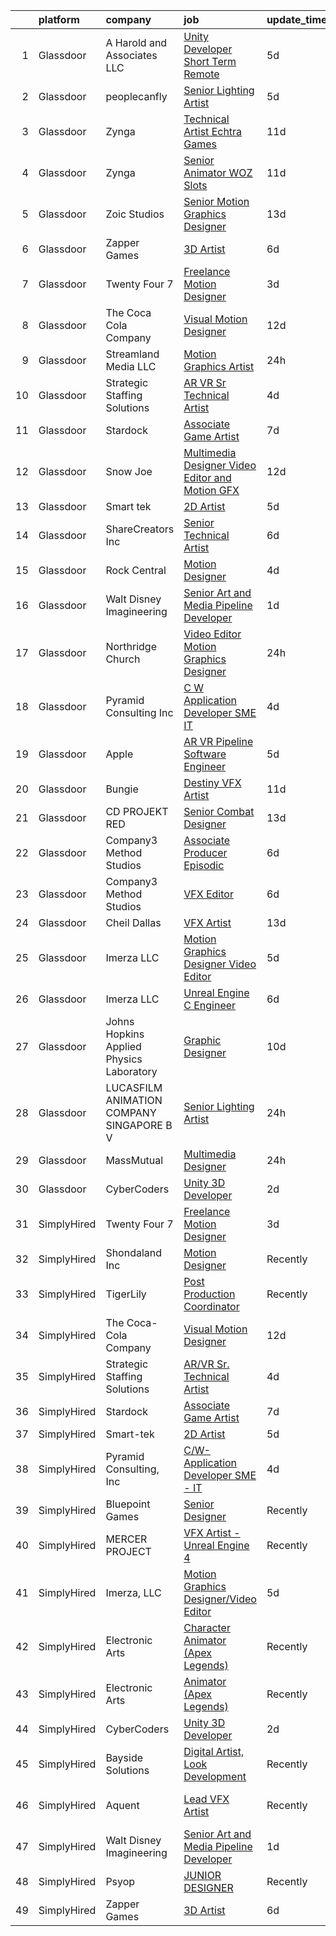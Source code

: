 

|    | platform    | company                                   | job                                                                                                                                                                                                                                                                                                                                                                                                                                                                                                                                                                                                                                                                                                                                                                                                                                                                                                                                                                                                                                                                                                                                                                                                                                                                                                                                                                                                                           | update_time   | location                 |
|---:|:------------|:------------------------------------------|:------------------------------------------------------------------------------------------------------------------------------------------------------------------------------------------------------------------------------------------------------------------------------------------------------------------------------------------------------------------------------------------------------------------------------------------------------------------------------------------------------------------------------------------------------------------------------------------------------------------------------------------------------------------------------------------------------------------------------------------------------------------------------------------------------------------------------------------------------------------------------------------------------------------------------------------------------------------------------------------------------------------------------------------------------------------------------------------------------------------------------------------------------------------------------------------------------------------------------------------------------------------------------------------------------------------------------------------------------------------------------------------------------------------------------|:--------------|:-------------------------|
|  1 | Glassdoor   | A  Harold and Associates  LLC             | [Unity Developer  Short Term Remote ](https://www.glassdoor.com/partner/jobListing.htm?pos=115&ao=1136043&s=58&guid=0000018161034c409c080ae26af61b50&src=GD_JOB_AD&t=SR&vt=w&ea=1&cs=1_9151a23a&cb=1655190015383&jobListingId=1007925954105&jrtk=3-0-1g5gg6j3bjop7801-1g5gg6j3q2heh000-1e796db64d10e7f9-)                                                                                                                                                                                                                                                                                                                                                                                                                                                                                                                                                                                                                                                                                                                                                                                                                                                                                                                                                                                                                                                                                                                     | 5d            | Jacksonville, FL         |
|  2 | Glassdoor   | peoplecanfly                              | [Senior Lighting Artist](https://www.glassdoor.com/partner/jobListing.htm?pos=128&ao=1136043&s=58&guid=0000018161034c409c080ae26af61b50&src=GD_JOB_AD&t=SR&vt=w&cs=1_ecfab4d7&cb=1655190015384&jobListingId=1007925644487&jrtk=3-0-1g5gg6j3bjop7801-1g5gg6j3q2heh000-c0d0470d1f68fd41-)                                                                                                                                                                                                                                                                                                                                                                                                                                                                                                                                                                                                                                                                                                                                                                                                                                                                                                                                                                                                                                                                                                                                       | 5d            | New York, NY             |
|  3 | Glassdoor   | Zynga                                     | [Technical Artist   Echtra Games](https://www.glassdoor.com/partner/jobListing.htm?pos=130&ao=1136043&s=58&guid=0000018161034c409c080ae26af61b50&src=GD_JOB_AD&t=SR&vt=w&cs=1_01434b3d&cb=1655190015384&jobListingId=1007913992622&jrtk=3-0-1g5gg6j3bjop7801-1g5gg6j3q2heh000-b359a468225a3754-)                                                                                                                                                                                                                                                                                                                                                                                                                                                                                                                                                                                                                                                                                                                                                                                                                                                                                                                                                                                                                                                                                                                              | 11d           | San Francisco, CA        |
|  4 | Glassdoor   | Zynga                                     | [Senior Animator   WOZ Slots](https://www.glassdoor.com/partner/jobListing.htm?pos=127&ao=1136043&s=58&guid=0000018161034c409c080ae26af61b50&src=GD_JOB_AD&t=SR&vt=w&cs=1_b584ec1b&cb=1655190015384&jobListingId=1007914666238&jrtk=3-0-1g5gg6j3bjop7801-1g5gg6j3q2heh000-39a5d3eafd938210-)                                                                                                                                                                                                                                                                                                                                                                                                                                                                                                                                                                                                                                                                                                                                                                                                                                                                                                                                                                                                                                                                                                                                  | 11d           | Chicago, IL              |
|  5 | Glassdoor   | Zoic Studios                              | [Senior Motion Graphics Designer](https://www.glassdoor.com/partner/jobListing.htm?pos=124&ao=1136043&s=58&guid=0000018161034c409c080ae26af61b50&src=GD_JOB_AD&t=SR&vt=w&ea=1&cs=1_0a3d9699&cb=1655190015384&jobListingId=1007907693991&jrtk=3-0-1g5gg6j3bjop7801-1g5gg6j3q2heh000-b39aac3e85ed8310-)                                                                                                                                                                                                                                                                                                                                                                                                                                                                                                                                                                                                                                                                                                                                                                                                                                                                                                                                                                                                                                                                                                                         | 13d           | Remote                   |
|  6 | Glassdoor   | Zapper Games                              | [3D Artist](https://www.glassdoor.com/partner/jobListing.htm?pos=113&ao=1136043&s=58&guid=0000018161034c409c080ae26af61b50&src=GD_JOB_AD&t=SR&vt=w&cs=1_de346c9e&cb=1655190015383&jobListingId=1007923638550&jrtk=3-0-1g5gg6j3bjop7801-1g5gg6j3q2heh000-92a68e384079e975-)                                                                                                                                                                                                                                                                                                                                                                                                                                                                                                                                                                                                                                                                                                                                                                                                                                                                                                                                                                                                                                                                                                                                                    | 6d            | Morrisville, NC          |
|  7 | Glassdoor   | Twenty Four 7                             | [Freelance Motion Designer](https://www.glassdoor.com/partner/jobListing.htm?pos=108&ao=1136043&s=58&guid=0000018161034c409c080ae26af61b50&src=GD_JOB_AD&t=SR&vt=w&cs=1_e4f97fd2&cb=1655190015383&jobListingId=1007932732558&jrtk=3-0-1g5gg6j3bjop7801-1g5gg6j3q2heh000-4262249da82cfccc-)                                                                                                                                                                                                                                                                                                                                                                                                                                                                                                                                                                                                                                                                                                                                                                                                                                                                                                                                                                                                                                                                                                                                    | 3d            | Portland, OR             |
|  8 | Glassdoor   | The Coca Cola Company                     | [Visual Motion Designer](https://www.glassdoor.com/partner/jobListing.htm?pos=122&ao=1136043&s=58&guid=0000018161034c409c080ae26af61b50&src=GD_JOB_AD&t=SR&vt=w&cs=1_a934f57f&cb=1655190015384&jobListingId=1007909030703&jrtk=3-0-1g5gg6j3bjop7801-1g5gg6j3q2heh000-6249d2c6d5ddb89c-)                                                                                                                                                                                                                                                                                                                                                                                                                                                                                                                                                                                                                                                                                                                                                                                                                                                                                                                                                                                                                                                                                                                                       | 12d           | Atlanta, GA              |
|  9 | Glassdoor   | Streamland Media LLC                      | [Motion Graphics Artist](https://www.glassdoor.com/partner/jobListing.htm?pos=123&ao=1136043&s=58&guid=0000018161034c409c080ae26af61b50&src=GD_JOB_AD&t=SR&vt=w&ea=1&cs=1_ce879caa&cb=1655190015384&jobListingId=1007936707751&jrtk=3-0-1g5gg6j3bjop7801-1g5gg6j3q2heh000-f8e10e6a8c91f661-)                                                                                                                                                                                                                                                                                                                                                                                                                                                                                                                                                                                                                                                                                                                                                                                                                                                                                                                                                                                                                                                                                                                                  | 24h           | Burbank, CA              |
| 10 | Glassdoor   | Strategic Staffing Solutions              | [AR VR Sr  Technical Artist](https://www.glassdoor.com/partner/jobListing.htm?pos=101&ao=1110586&s=58&guid=0000018161034c409c080ae26af61b50&src=GD_JOB_AD&t=SR&vt=w&ea=1&cs=1_00fa560e&cb=1655190015381&jobListingId=1007929569605&cpc=7E331B339EFC28D0&jrtk=3-0-1g5gg6j3bjop7801-1g5gg6j3q2heh000-1b2dc3804b4d986e--6NYlbfkN0CB4h_TpqywgMPZecH4V9H9bCqyxawBCNsXMflKEtNjwLwtboGeSLVS3mTxbIdAhmMGzn4FEaU5kXmBstSJiJErBvEejXVAtZGR0oqPiEVNPcK3Uclj1SALHcDGb4-PYzpCL7RFVY3DP12FTDHL4XU7w3uje3Q8a5fWgjhggnJ6j8FgP2Xhd80RWND3yJrW0gaUx_JPcC9kdB7XWrLtZo3s9ykVSt_Xzes8Bwn3AXtY7z131jb2jnWao3-Y8Oy4k36vWkJtsKhGiBM-ummWTXik8y_r6J6Jy5dexfJPCdg4z1oRxEwIJGin88e12h1fY8mD5A0LhTpz3p-ENB50mBJ_8PP7gZ80LI7QPuTzhUi8vg9ASq7GRYQsmkrPzr-aXTvGIlrYBMFadL8WvDTOyo8Ljm16-VuOQcIKi-vATWLlgCHKIiGUveT3PpEISkwgJa4TYCbW7eFkeQ4Bw2iQT3EfQPMW47rhq5d6iN2LfJlLfmOPSaDRosRfPj7yRRyZM_CXscP5Jg6vwR9uR6-R3omOrzTSfYi5jZI%3D)                                                                                                                                                                                                                                                                                                                                                                                                                                                                                                                           | 4d            | Remote                   |
| 11 | Glassdoor   | Stardock                                  | [Associate Game Artist](https://www.glassdoor.com/partner/jobListing.htm?pos=109&ao=1136043&s=58&guid=0000018161034c409c080ae26af61b50&src=GD_JOB_AD&t=SR&vt=w&ea=1&cs=1_f2a13ebf&cb=1655190015383&jobListingId=1007922211857&jrtk=3-0-1g5gg6j3bjop7801-1g5gg6j3q2heh000-21858a99e1df3e9a-)                                                                                                                                                                                                                                                                                                                                                                                                                                                                                                                                                                                                                                                                                                                                                                                                                                                                                                                                                                                                                                                                                                                                   | 7d            | Plymouth, MI             |
| 12 | Glassdoor   | Snow Joe                                  | [Multimedia Designer   Video Editor and Motion GFX](https://www.glassdoor.com/partner/jobListing.htm?pos=112&ao=1136043&s=58&guid=0000018161034c409c080ae26af61b50&src=GD_JOB_AD&t=SR&vt=w&cs=1_867c9428&cb=1655190015383&jobListingId=1007910100343&jrtk=3-0-1g5gg6j3bjop7801-1g5gg6j3q2heh000-208a6b042dfd2601-)                                                                                                                                                                                                                                                                                                                                                                                                                                                                                                                                                                                                                                                                                                                                                                                                                                                                                                                                                                                                                                                                                                            | 12d           | Hoboken, NJ              |
| 13 | Glassdoor   | Smart tek                                 | [2D Artist](https://www.glassdoor.com/partner/jobListing.htm?pos=102&ao=1110586&s=58&guid=0000018161034c409c080ae26af61b50&src=GD_JOB_AD&t=SR&vt=w&ea=1&cs=1_04bbb960&cb=1655190015381&jobListingId=1007926539829&cpc=2F9DD8B511C89582&jrtk=3-0-1g5gg6j3bjop7801-1g5gg6j3q2heh000-a94aabdde8f78f86--6NYlbfkN0DP7N_JgDagYY8-Mk0WwzF0Q0gIEsWRfzc2JbQn8QKLxI5WINWVnLWau4r_adrYk_08nopmky6Yp9KXowhxiUrOn7TbAJEr6jRYi4l_eSgzSUpbVxlzj68TqKGwwwFb2TToCx1ALHckjtar26PQYrbpVTsVb9J0ZlsFx66Vl5tNLkfXJg01BTuIycT2f4d_rjLfGwkyWDPPH6Fh3MK241yulGOk5E6e7_chXDgdvSL_U6BM_P7UihwkpLqUs6VWruelrTOLshK_F_MgkkxVcz15ekSf3HYw5xaG33lBoKG_eqlc-KF5ImPXEdBSZtyGcPUwUayv9NfIQA2pN8x7fLdQCDRCzOCLB6iYdCx8CPj70CZBgta5IFojqTt8SfdW_0v-ydVeaz5_6twynmAyZnnFnIyHCRZiRr31hU1y4VNuqx1xTR7YJ3UlnP4LJJtsvvzIIWEsJB54hTX1PwGUnv1YyMRS0z4pr7oRppAIomu29htS_2nyCLqIwVMXxtIKjvM%3D)                                                                                                                                                                                                                                                                                                                                                                                                                                                                                                                                                                            | 5d            | Duluth, GA               |
| 14 | Glassdoor   | ShareCreators Inc                         | [Senior Technical Artist](https://www.glassdoor.com/partner/jobListing.htm?pos=129&ao=1136043&s=58&guid=0000018161034c409c080ae26af61b50&src=GD_JOB_AD&t=SR&vt=w&ea=1&cs=1_eec3dbc0&cb=1655190015384&jobListingId=1007923772799&jrtk=3-0-1g5gg6j3bjop7801-1g5gg6j3q2heh000-a0860884fe1a9510-)                                                                                                                                                                                                                                                                                                                                                                                                                                                                                                                                                                                                                                                                                                                                                                                                                                                                                                                                                                                                                                                                                                                                 | 6d            | Remote                   |
| 15 | Glassdoor   | Rock Central                              | [Motion Designer](https://www.glassdoor.com/partner/jobListing.htm?pos=114&ao=1136043&s=58&guid=0000018161034c409c080ae26af61b50&src=GD_JOB_AD&t=SR&vt=w&cs=1_11fa62e1&cb=1655190015383&jobListingId=1007928332112&jrtk=3-0-1g5gg6j3bjop7801-1g5gg6j3q2heh000-1e000492b5f20891-)                                                                                                                                                                                                                                                                                                                                                                                                                                                                                                                                                                                                                                                                                                                                                                                                                                                                                                                                                                                                                                                                                                                                              | 4d            | Detroit, MI              |
| 16 | Glassdoor   | Walt Disney Imagineering                  | [Senior Art and Media Pipeline Developer](https://www.glassdoor.com/partner/jobListing.htm?pos=103&ao=1110586&s=58&guid=0000018161034c409c080ae26af61b50&src=GD_JOB_AD&t=SR&vt=w&cs=1_fb397e91&cb=1655190015381&jobListingId=1007934372295&cpc=6FC5BA77C9A4CD78&jrtk=3-0-1g5gg6j3bjop7801-1g5gg6j3q2heh000-720ea518a25c5f6e--6NYlbfkN0DAFTyt7pbDCC2JPO79CSdi1dIb81yjczP5qsKcZIxgiRd1qisRd4re16D_VG3-wzW7qMk83DrT4wnxgt8SCCcYMqRtNzlkXB5IHoXHQZjZVLmTjnyiTISU-5nHZNMFhHzWpQhZ8FVMnZD69ipQyOGnG-tcdt9eXdLkry5ozZBUZ-t3lUCm5ZR8hWb1rWA3rjE53ZQgd9UPB6K_3LizZL0Doa4_Dh01rXxC0OkI2s_D0P4HMDVb93FDZChELXuEi6s_nZtvjRFITOhFYIyKqTqVrfE9Upk7ESjDJvrpFRpXXsUshRqNm0H-Kzts3SglNgMjzIet5YRFMCDy61Qcog8l57TKBYveveUFtLKtd_w2CuT0oQS6ohSXk4F5uNNlkgg0ErajHMGewRi5Phf-vXSv1OUuzkMrshDsnBy1R2g7fk-jL-buqoKJOaxo41QlFpWgLFa5S1xKvw%3D%3D)                                                                                                                                                                                                                                                                                                                                                                                                                                                                                                                                                                                                     | 1d            | Hampton, GA              |
| 17 | Glassdoor   | Northridge Church                         | [Video Editor Motion Graphics Designer](https://www.glassdoor.com/partner/jobListing.htm?pos=117&ao=1136043&s=58&guid=0000018161034c409c080ae26af61b50&src=GD_JOB_AD&t=SR&vt=w&ea=1&cs=1_bd322e1e&cb=1655190015383&jobListingId=1007936810759&jrtk=3-0-1g5gg6j3bjop7801-1g5gg6j3q2heh000-32c40cf5067b6da4-)                                                                                                                                                                                                                                                                                                                                                                                                                                                                                                                                                                                                                                                                                                                                                                                                                                                                                                                                                                                                                                                                                                                   | 24h           | Plymouth, MI             |
| 18 | Glassdoor   | Pyramid Consulting  Inc                   | [C W Application Developer SME   IT](https://www.glassdoor.com/partner/jobListing.htm?pos=106&ao=1110586&s=58&guid=0000018161034c409c080ae26af61b50&src=GD_JOB_AD&t=SR&vt=w&ea=1&cs=1_a1cd40cc&cb=1655190015383&jobListingId=1007929621540&cpc=FA84DF7EA1EC2398&jrtk=3-0-1g5gg6j3bjop7801-1g5gg6j3q2heh000-fe002e009dff159c--6NYlbfkN0Bjic9BpODao-m9BEup4myv2yv9o6hanv70kCRpjMjSDcmmrD9YS-C3x1sAbJGW_XqKuzhmgJhJcVI52qUdS9zY-B0NezLEoDV8lM3EsDfYMhCkJcHVZzTvoSSyWiXxPfdRaO20MHgXm1yxPXMCH7osvwkyhbNu9K5t5Sw46bVp2uMBH5VPcGrawp10Be8aPcmIteYYkQFGeBoJxSXms7zdt56uHeQn3e7PLzyMNU8EiisNZh9DwZmr5NTjPDl82jOFnCwLyc1PEOQo2xAqiFqSe0ywpZ5kYiNHMH6PloGDjxxFhEIR2uPXHz0M1eMhae4-pH-rRhozEOP6IXOF9d1iYGy-NwWjywBh9x5aADb6Dvi8SYwTRzyl9hO4yA_U-Ih1A8bwrwhtJk0MUyk37VteXmTlqt2sRpC0yVWkwzM2Od92kdS6TKuhyxZSx1sXGNMRnvSGFdUKNl-WlftAr7R2b8uu7nADt71AQwlbYB4xW_CMCC7Q10Ii-GjOKnFiZ8EyecT6DNjr8ESERtxoi7ZFP_tiseY5wQMDOzsfmZ9Or84B4LZZELJuHhUXlEOLD57OTDTr6P4w2nQAOTLa0kcn6aZJPKr2NyrywQ3r5dFgK9MKkyiIf_nBOMqYQbrTIJZZKU2o2ny6bC1hSXIHfRM7tf2KuckC6zSuRp4CIFd6sUDBpbUy-yX61C6HLSPdd5A0ed381q-LBLzBCzBZC0u4kvc8_gxrCyuab2qmOXTlUkb0oTOttCwuoamUPce5LNFWTPq5Gfncw00QutAaHdWeEVnnJPjhbyTcAH_AeIIrr3rtV8g1oKh5B5cXLaeY6UIlamGSTx2NUWRbMpSGICwaDSUlW8VbzR0sUucHGdVLECdO631c07izCrU8kgE-RBeCfbaJdhZIYXsN2dyBeBJqD2Yh9ewD0r0X5bomaLa-okPTqtKYu6kCPAEIcSjwoaEyVt73MgPgTDdNoy7gWeLejoXfn6sjeMzkUxvK1Ei_Kpz2bXFSagCwH3_JfysCbjT183MIfrpK-03pIHezkmeK) | 4d            | Charlotte, NC            |
| 19 | Glassdoor   | Apple                                     | [AR VR Pipeline Software Engineer](https://www.glassdoor.com/partner/jobListing.htm?pos=104&ao=1110586&s=58&guid=0000018161034c409c080ae26af61b50&src=GD_JOB_AD&t=SR&vt=w&cs=1_7aed702c&cb=1655190015381&jobListingId=1007927431038&cpc=8795CF9063CD573D&jrtk=3-0-1g5gg6j3bjop7801-1g5gg6j3q2heh000-bb5f5cb949944411--6NYlbfkN0BvKrLyj5gPmtZO9T8euul8TCxuuKNOtzRJOomxnwSEodTz2Bc-sPZlbtkML8D-m4qjCGnf4bnfUrweF_RkuPHMQtZlGCPyYG7zIzY2mu6LkXJ3pkQqYHzuon2sI11N7eOYUdoD5_9TA2QbfOEUiLaBNSxj-9O_ShCUdvi43RaRw6Q4zKYXdY_ptpJLU9oDhlb7a7FqYeAFLj2nLtoH9sxTebYyphnrkAN_SjrBztMVkRSxS9-c-MhhchXV8TVSxC4unY337dokqr2O8gNkCFQ6pGda8tnIuug1-ZC3bSiEJVn4WQ7fcS4fbdIgkc3HfQG-uef38uSgYYjLYkvivH0LMu5FnMDHE5FHAFjbgxC4dn-mJiBQ14SYvUyER9gjts1kI82TIZOSUV1dLTKcucVjcV0xgrBe6gQS_F-WvkTx2Kh3psbUCN4cbruQjHBnleIcQ46_bfvYhSclDkM--dVXtbB_7uV8vcIPud-kC16rzEFu4RibvGh0d-eDjJT9bnf5SIBOX5mpS9-MFj_X3SZQMPVE7I-0Vkb8p4u7cvKqxpILHtYWw5cAC9mt9G2e8UUIGhKogNUgsQQndfyIb3BESxCXnYRgtdAKKFlNBgT5puI6zbCPhMrB1eknq89krtWPd-L4j2N_TlVjAlvk3sAJBWKmyW4wvtSZw9mOUXNp2-gRACaihzeaOx8aPVj5e_jYToEkHALH3GLaLZerBGeZMP8jvrHNr2urixo8cbkOx5du7P6U4ePYPCAOqlp_dRhprnnxCbyRpLgOwT535cvzjhvK6ykG_QHSS0Wo79DvxGPCr7o1RCFSnzANqfQ1YZi_31bLtGFVUzDUeLo5GQSwXEQY16upy6RtcBRC2MaAYPy3_aWw5l_avVr2m_7LxDMCzUkdTdJrcB7zhuBltIEng5bTevzdpVzZ5-oV2XgZNyl_VDIXL_2ku7yJ5LozGEP54JN8gJjhMTDCcl4Rwx5d)                                                                        | 5d            | Boulder, CO              |
| 20 | Glassdoor   | Bungie                                    | [Destiny VFX Artist](https://www.glassdoor.com/partner/jobListing.htm?pos=118&ao=1136043&s=58&guid=0000018161034c409c080ae26af61b50&src=GD_JOB_AD&t=SR&vt=w&ea=1&cs=1_5b04ae18&cb=1655190015384&jobListingId=1007914521091&jrtk=3-0-1g5gg6j3bjop7801-1g5gg6j3q2heh000-f2354eda0b008c11-)                                                                                                                                                                                                                                                                                                                                                                                                                                                                                                                                                                                                                                                                                                                                                                                                                                                                                                                                                                                                                                                                                                                                      | 11d           | Bellevue, WA             |
| 21 | Glassdoor   | CD PROJEKT RED                            | [Senior Combat Designer](https://www.glassdoor.com/partner/jobListing.htm?pos=119&ao=1136043&s=58&guid=0000018161034c409c080ae26af61b50&src=GD_JOB_AD&t=SR&vt=w&ea=1&cs=1_30db1afa&cb=1655190015384&jobListingId=1007907673245&jrtk=3-0-1g5gg6j3bjop7801-1g5gg6j3q2heh000-f0e81066aaac5e79-)                                                                                                                                                                                                                                                                                                                                                                                                                                                                                                                                                                                                                                                                                                                                                                                                                                                                                                                                                                                                                                                                                                                                  | 13d           | Boston, MA               |
| 22 | Glassdoor   | Company3 Method Studios                   | [Associate Producer  Episodic](https://www.glassdoor.com/partner/jobListing.htm?pos=116&ao=1136043&s=58&guid=0000018161034c409c080ae26af61b50&src=GD_JOB_AD&t=SR&vt=w&ea=1&cs=1_a449523b&cb=1655190015383&jobListingId=1007925056179&jrtk=3-0-1g5gg6j3bjop7801-1g5gg6j3q2heh000-3a53dd2f2b2c9695-)                                                                                                                                                                                                                                                                                                                                                                                                                                                                                                                                                                                                                                                                                                                                                                                                                                                                                                                                                                                                                                                                                                                            | 6d            | Santa Monica, CA         |
| 23 | Glassdoor   | Company3 Method Studios                   | [VFX Editor](https://www.glassdoor.com/partner/jobListing.htm?pos=111&ao=1136043&s=58&guid=0000018161034c409c080ae26af61b50&src=GD_JOB_AD&t=SR&vt=w&ea=1&cs=1_262cbd00&cb=1655190015383&jobListingId=1007923008494&jrtk=3-0-1g5gg6j3bjop7801-1g5gg6j3q2heh000-1a313e9d2211dade-)                                                                                                                                                                                                                                                                                                                                                                                                                                                                                                                                                                                                                                                                                                                                                                                                                                                                                                                                                                                                                                                                                                                                              | 6d            | Santa Monica, CA         |
| 24 | Glassdoor   | Cheil Dallas                              | [VFX Artist](https://www.glassdoor.com/partner/jobListing.htm?pos=121&ao=1136043&s=58&guid=0000018161034c409c080ae26af61b50&src=GD_JOB_AD&t=SR&vt=w&ea=1&cs=1_418de5d7&cb=1655190015384&jobListingId=1007905103023&jrtk=3-0-1g5gg6j3bjop7801-1g5gg6j3q2heh000-722744735316398a-)                                                                                                                                                                                                                                                                                                                                                                                                                                                                                                                                                                                                                                                                                                                                                                                                                                                                                                                                                                                                                                                                                                                                              | 13d           | Plano, TX                |
| 25 | Glassdoor   | Imerza  LLC                               | [Motion Graphics Designer Video Editor](https://www.glassdoor.com/partner/jobListing.htm?pos=110&ao=1136043&s=58&guid=0000018161034c409c080ae26af61b50&src=GD_JOB_AD&t=SR&vt=w&ea=1&cs=1_46380983&cb=1655190015383&jobListingId=1007925698680&jrtk=3-0-1g5gg6j3bjop7801-1g5gg6j3q2heh000-288a4a26fca535c9-)                                                                                                                                                                                                                                                                                                                                                                                                                                                                                                                                                                                                                                                                                                                                                                                                                                                                                                                                                                                                                                                                                                                   | 5d            | Sarasota, FL             |
| 26 | Glassdoor   | Imerza  LLC                               | [Unreal Engine   C   Engineer](https://www.glassdoor.com/partner/jobListing.htm?pos=126&ao=1136043&s=58&guid=0000018161034c409c080ae26af61b50&src=GD_JOB_AD&t=SR&vt=w&ea=1&cs=1_a6f0d58a&cb=1655190015384&jobListingId=1007923923867&jrtk=3-0-1g5gg6j3bjop7801-1g5gg6j3q2heh000-fb7ba4c6609ec12f-)                                                                                                                                                                                                                                                                                                                                                                                                                                                                                                                                                                                                                                                                                                                                                                                                                                                                                                                                                                                                                                                                                                                            | 6d            | Remote                   |
| 27 | Glassdoor   | Johns Hopkins Applied Physics Laboratory  | [Graphic Designer](https://www.glassdoor.com/partner/jobListing.htm?pos=120&ao=1136043&s=58&guid=0000018161034c409c080ae26af61b50&src=GD_JOB_AD&t=SR&vt=w&cs=1_df06c360&cb=1655190015384&jobListingId=1007915450048&jrtk=3-0-1g5gg6j3bjop7801-1g5gg6j3q2heh000-21f09bc4b8f9cace-)                                                                                                                                                                                                                                                                                                                                                                                                                                                                                                                                                                                                                                                                                                                                                                                                                                                                                                                                                                                                                                                                                                                                             | 10d           | Laurel, MD               |
| 28 | Glassdoor   | LUCASFILM ANIMATION COMPANY SINGAPORE B V | [Senior Lighting Artist](https://www.glassdoor.com/partner/jobListing.htm?pos=125&ao=1136043&s=58&guid=0000018161034c409c080ae26af61b50&src=GD_JOB_AD&t=SR&vt=w&cs=1_175fd508&cb=1655190015384&jobListingId=1007937262989&jrtk=3-0-1g5gg6j3bjop7801-1g5gg6j3q2heh000-7fa4fda3fbed2292-)                                                                                                                                                                                                                                                                                                                                                                                                                                                                                                                                                                                                                                                                                                                                                                                                                                                                                                                                                                                                                                                                                                                                       | 24h           | Marina, CA               |
| 29 | Glassdoor   | MassMutual                                | [Multimedia Designer](https://www.glassdoor.com/partner/jobListing.htm?pos=107&ao=1136043&s=58&guid=0000018161034c409c080ae26af61b50&src=GD_JOB_AD&t=SR&vt=w&cs=1_5bc78c4a&cb=1655190015382&jobListingId=1007936432929&jrtk=3-0-1g5gg6j3bjop7801-1g5gg6j3q2heh000-c6c994678c0dcaf1-)                                                                                                                                                                                                                                                                                                                                                                                                                                                                                                                                                                                                                                                                                                                                                                                                                                                                                                                                                                                                                                                                                                                                          | 24h           | Springfield, MA          |
| 30 | Glassdoor   | CyberCoders                               | [Unity 3D Developer](https://www.glassdoor.com/partner/jobListing.htm?pos=105&ao=1110586&s=58&guid=0000018161034c409c080ae26af61b50&src=GD_JOB_AD&t=SR&vt=w&ea=1&cs=1_302719f5&cb=1655190015382&jobListingId=1007933174891&cpc=C4A69CCDBB3B9599&jrtk=3-0-1g5gg6j3bjop7801-1g5gg6j3q2heh000-9ac625135731ed36--6NYlbfkN0CpFJQzrgRR8WqXWK1qKKEqALWJw739KlKqr2H-MSI4eoBlI4EFrmor2FYZMP3muM295NDHjnjkQIaDKT5D9jp7Hd7W-DC9wrl2yOmfKFjM-QKFqD1goXsMqnzvJW1m-AIk83-T3DnYOFJ_p6T2MilFzbP75Q71rrkMQiswj6VpGJIZUm0ufqGAZ7xI2hdPpijCwrNl5EPVqRHdt57RjAu3NnxIdi3yUEcjuk_LTjTSUObKfjR5OFCbUIZJ0niARkqgbdQXzblSJfEhWP5nHXhqxhaE-XfPr-xRGaVL8KA6g51r5C_7YbbwqNL17yLajqiAd4tIZkY5klBBXje6PCBys0efjOLCnox5gu9dsnZm6Lc3zjFC65yns1aVqqJUp22peZDE2MfKd57Zygy4zEAZYu2aY8ZZTmIu2oj8KMTEqBcKSQed90RuTSzkTom5XJDrEk6XpwhcvfYfsskZWuCjin6EFvHCtMBZNzQbe4rPoiqZ736Npqw_3jBYwJEjeeBuUyOHpH9ZmK987CzZjjQiFHZU-osrOmc41NtpErTz5U0wJpaNWuLJNWYFvl7UShETXtf220aLSwBWMCKdwpvNmDztwayUyQS32qzfBh-k9ssq87FCAUHGfQHc7gDiC6HACYpAr1U6SWEhm6fY1U90Rarp7X9ALZwwd2NXys_UMZ7lYzci1lHv-YgLl_lsWS_cdb6HPI5qKnhXc6LBT-MP6wLVRfRm05oX38km0RCXwqhNFKyPKPNLLV8Re0UHvO8nA6peLLMFa7eDXBYyGZWIA8LbbrV21Cf0NBrf3VmcaLgdllDZ1C5WG5Wod7PPdbTec2hzUCeSShcAB8FUc-G4VohxZpQwauhyFUFC2Qq5g5tB-BAyb7exgtvgjLZZKVL_DD5E01HhxgSThsVpk4n_Z643EdWU-0VDRY3t4n-7tSYGtN9VvO4yuKcf0CFTbqnsdOvysACebxSHFQxz6-6o9yc85V8jyqw%3D)                                                                   | 2d            | Los Angeles, CA          |
| 31 | SimplyHired | Twenty Four 7                             | [Freelance Motion Designer](https://www.simplyhired.com/job/qpEL7gCEQwVdJDb2-62Fa8DesEGaEI9lBbieC7-riNE09hBWKP0vIw?q=vfx+designer)                                                                                                                                                                                                                                                                                                                                                                                                                                                                                                                                                                                                                                                                                                                                                                                                                                                                                                                                                                                                                                                                                                                                                                                                                                                                                            | 3d            | Portland, OR             |
| 32 | SimplyHired | Shondaland Inc                            | [Motion Designer](https://www.simplyhired.com/job/-BUZUXjjFfHWiP2DE5feesDWvuMtOPWFb8O1LHZihYlKNiD2xD0k5w?q=vfx+designer)                                                                                                                                                                                                                                                                                                                                                                                                                                                                                                                                                                                                                                                                                                                                                                                                                                                                                                                                                                                                                                                                                                                                                                                                                                                                                                      | Recently      | Los Angeles, CA          |
| 33 | SimplyHired | TigerLily                                 | [Post Production Coordinator](https://www.simplyhired.com/job/JeJeuMxejLEb3KfLfu0IyAVT6jn3hbuiE8gjvWVT-zg7vA-hzC3HyA?q=vfx+designer)                                                                                                                                                                                                                                                                                                                                                                                                                                                                                                                                                                                                                                                                                                                                                                                                                                                                                                                                                                                                                                                                                                                                                                                                                                                                                          | Recently      | Remote                   |
| 34 | SimplyHired | The Coca-Cola Company                     | [Visual Motion Designer](https://www.simplyhired.com/job/EFzkjYWXW47Fqy2XN4j9gPLNjpFgj35tTyn0o7FOFDFkOP3kkX-9Wg?q=vfx+designer)                                                                                                                                                                                                                                                                                                                                                                                                                                                                                                                                                                                                                                                                                                                                                                                                                                                                                                                                                                                                                                                                                                                                                                                                                                                                                               | 12d           | Atlanta, GA              |
| 35 | SimplyHired | Strategic Staffing Solutions              | [AR/VR Sr. Technical Artist](https://www.simplyhired.com/job/9wa4dVoi8IdGXxk2fximeuqULXBgrXbP3fVUV2S6t3pNpmJ6P3E9yw?q=vfx+designer)                                                                                                                                                                                                                                                                                                                                                                                                                                                                                                                                                                                                                                                                                                                                                                                                                                                                                                                                                                                                                                                                                                                                                                                                                                                                                           | 4d            | Remote                   |
| 36 | SimplyHired | Stardock                                  | [Associate Game Artist](https://www.simplyhired.com/job/LELCaOAydBqa1RBtPNwjFfv7QygAr3IrFYpD0idEFwZyPR6sMDSWwQ?q=vfx+designer)                                                                                                                                                                                                                                                                                                                                                                                                                                                                                                                                                                                                                                                                                                                                                                                                                                                                                                                                                                                                                                                                                                                                                                                                                                                                                                | 7d            | Plymouth, MI             |
| 37 | SimplyHired | Smart-tek                                 | [2D Artist](https://www.simplyhired.com/job/xuboe7C5Q0up7yi0Bm759-yG_-gPeJ_LlyZCFBjcCPJSWHMPUgDSSw?q=vfx+designer)                                                                                                                                                                                                                                                                                                                                                                                                                                                                                                                                                                                                                                                                                                                                                                                                                                                                                                                                                                                                                                                                                                                                                                                                                                                                                                            | 5d            | Duluth, GA               |
| 38 | SimplyHired | Pyramid Consulting, Inc                   | [C/W-Application Developer SME - IT](https://www.simplyhired.com/job/YOLB9lg91gz4yLM63wgi3vMW5LBORPnrvy9GialHFf2pzVM6cV5Mpg?q=vfx+designer)                                                                                                                                                                                                                                                                                                                                                                                                                                                                                                                                                                                                                                                                                                                                                                                                                                                                                                                                                                                                                                                                                                                                                                                                                                                                                   | 4d            | Charlotte, NC            |
| 39 | SimplyHired | Bluepoint Games                           | [Senior Designer](https://www.simplyhired.com/job/9eRdtg9ksSZK8slAYEo4EMrlj5OXAWuh0xuE6H3uwY2hxBV9RtOwOQ?q=vfx+designer)                                                                                                                                                                                                                                                                                                                                                                                                                                                                                                                                                                                                                                                                                                                                                                                                                                                                                                                                                                                                                                                                                                                                                                                                                                                                                                      | Recently      | Austin, TX               |
| 40 | SimplyHired | MERCER PROJECT                            | [VFX Artist - Unreal Engine 4](https://www.simplyhired.com/job/2oePjLPnODm44ASH_jfmm99NvQfkSOC48xk2mIXNrjRpGVBiOBzF7Q?q=vfx+designer)                                                                                                                                                                                                                                                                                                                                                                                                                                                                                                                                                                                                                                                                                                                                                                                                                                                                                                                                                                                                                                                                                                                                                                                                                                                                                         | Recently      | Remote                   |
| 41 | SimplyHired | Imerza, LLC                               | [Motion Graphics Designer/Video Editor](https://www.simplyhired.com/job/Czhwv5Gm2X7L2s6diqOWoo6N4FqpsQBJxG5i5fjoTRDqBTiLSRW1eQ?q=vfx+designer)                                                                                                                                                                                                                                                                                                                                                                                                                                                                                                                                                                                                                                                                                                                                                                                                                                                                                                                                                                                                                                                                                                                                                                                                                                                                                | 5d            | Sarasota, FL             |
| 42 | SimplyHired | Electronic Arts                           | [Character Animator (Apex Legends)](https://www.simplyhired.com/job/gIyCJPsBEVMutB2VyBNFWSU2d1XJSdJhK4_i5UxZ_789NVLq9IOaNA?q=vfx+designer)                                                                                                                                                                                                                                                                                                                                                                                                                                                                                                                                                                                                                                                                                                                                                                                                                                                                                                                                                                                                                                                                                                                                                                                                                                                                                    | Recently      | Los Angeles, CA          |
| 43 | SimplyHired | Electronic Arts                           | [Animator (Apex Legends)](https://www.simplyhired.com/job/lti1qHUBV4hwPINi6nVNBr98jp30sVJrHKDf4MOvNNZnB2Jmn5Jr1Q?q=vfx+designer)                                                                                                                                                                                                                                                                                                                                                                                                                                                                                                                                                                                                                                                                                                                                                                                                                                                                                                                                                                                                                                                                                                                                                                                                                                                                                              | Recently      | Los Angeles, CA          |
| 44 | SimplyHired | CyberCoders                               | [Unity 3D Developer](https://www.simplyhired.com/job/CuFJ_yqy0bEgrhrdLvGNCTpoEwYg4BWHS-cRW_liyywBsLrr87YkHg?q=vfx+designer)                                                                                                                                                                                                                                                                                                                                                                                                                                                                                                                                                                                                                                                                                                                                                                                                                                                                                                                                                                                                                                                                                                                                                                                                                                                                                                   | 2d            | Los Angeles, CA          |
| 45 | SimplyHired | Bayside Solutions                         | [Digital Artist, Look Development](https://www.simplyhired.com/job/Fm-2iIcyJnLeL0aRhsyXEoCxsEyHUONfo-5aMXUWCJPIHrC9ajIwwA?q=vfx+designer)                                                                                                                                                                                                                                                                                                                                                                                                                                                                                                                                                                                                                                                                                                                                                                                                                                                                                                                                                                                                                                                                                                                                                                                                                                                                                     | Recently      | Sunnyvale, CA            |
| 46 | SimplyHired | Aquent                                    | [Lead VFX Artist](https://www.simplyhired.com/job/z3eFdHTXdqmZsD1mjGYVCSE-d6cjpVtT95D3YvZAkWFtx7Dg_IZpxw?q=vfx+designer)                                                                                                                                                                                                                                                                                                                                                                                                                                                                                                                                                                                                                                                                                                                                                                                                                                                                                                                                                                                                                                                                                                                                                                                                                                                                                                      | Recently      | San Francisco, CA        |
| 47 | SimplyHired | Walt Disney Imagineering                  | [Senior Art and Media Pipeline Developer](https://www.simplyhired.com/job/ekINxOfFNqGU-ghuzfF6HbzWLR1I5GBE0to_jdGo-OKkRV0_Eo2FGA?q=vfx+designer)                                                                                                                                                                                                                                                                                                                                                                                                                                                                                                                                                                                                                                                                                                                                                                                                                                                                                                                                                                                                                                                                                                                                                                                                                                                                              | 1d            | North Richland Hills, TX |
| 48 | SimplyHired | Psyop                                     | [JUNIOR DESIGNER](https://www.simplyhired.com/job/zSJ2o2OxFVF9AqKa__B93UhQBlvvf_irwOF_5c0XrRg_GvznVO0-KQ?q=vfx+designer)                                                                                                                                                                                                                                                                                                                                                                                                                                                                                                                                                                                                                                                                                                                                                                                                                                                                                                                                                                                                                                                                                                                                                                                                                                                                                                      | Recently      | New York, NY             |
| 49 | SimplyHired | Zapper Games                              | [3D Artist](https://www.simplyhired.com/job/-lqhOOgkf1DHubaTXbs2Dk0lgYfdtbonMKToQ5dqy0J8b5bh96XBoA?q=vfx+designer)                                                                                                                                                                                                                                                                                                                                                                                                                                                                                                                                                                                                                                                                                                                                                                                                                                                                                                                                                                                                                                                                                                                                                                                                                                                                                                            | 6d            | Morrisville, NC          |